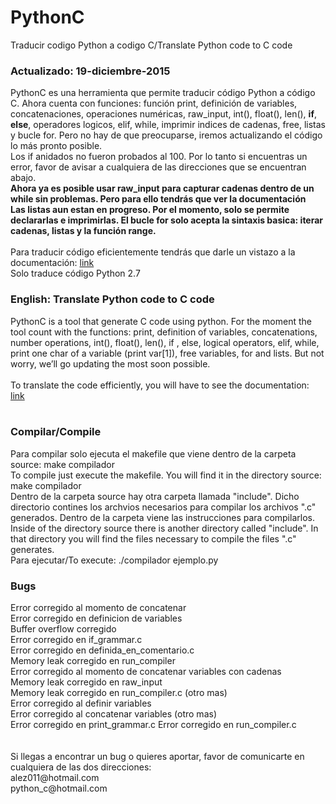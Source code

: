 # PythonC
Traducir codigo Python a codigo C/Translate Python code to C code
<br>
<h3>Actualizado: 19-diciembre-2015</h3>
PythonC es una herramienta que permite traducir código Python a código C. Ahora cuenta con funciones: función print, definición de variables, concatenaciones, operaciones numéricas, raw_input, int(), float(), len(), <strong>if</strong>, <strong>else</strong>, operadores logicos, elif, while, imprimir indices de cadenas, free, listas y bucle for. Pero no hay de que preocuparse, iremos actualizando el código lo más pronto posible.
<br>
Los if anidados no fueron probados al 100. Por lo tanto si encuentras un error, favor de avisar a cualquiera de las direcciones que se encuentran abajo.<br>
<strong>Ahora ya es posible usar raw_input para capturar cadenas dentro de un while sin problemas. Pero para ello tendrás que ver la documentación</strong><br>
<strong>Las listas aun estan en progreso. Por el momento, solo se permite declararlas e imprimirlas. El bucle for solo acepta la sintaxis basica: iterar cadenas, listas y la función range.</strong>
<br><br>
Para traducir código eficientemente tendrás que darle un vistazo a la documentación: <a href="https://pythoncblog.wordpress.com/documentacion/">link</a>
<br>
Solo traduce código Python 2.7
<br>

<h3>English: Translate Python code to C code</h3>
PythonC is a tool that generate C code using python. For the moment the tool count with the functions: print, definition of variables, concatenations, number operations, int(), float(), len(), if , else, logical operators, elif, while, print one char of a variable (print var[1]), free variables, for and lists. But not worry, we’ll go updating the most soon possible.<br><br>
To translate the code efficiently, you will have to see the documentation: <a href="https://pythoncblog.wordpress.com/documentation/">link</a><br><br>

<h3>Compilar/Compile</h3>
Para compilar solo ejecuta el makefile que viene dentro de la carpeta source: make compilador<br>
To compile just execute the makefile. You will find it in the directory source: make compilador<br>
Dentro de la carpeta source hay otra carpeta llamada "include". Dicho directorio contines los archvios necesarios para compilar los archivos ".c" generados. Dentro de la carpeta viene las instrucciones para compilarlos.<br>
Inside of the directory source there is another directory called "include". In that directory you will find the files necessary to compile the files ".c" generates.
<br>
Para ejecutar/To execute: ./compilador ejemplo.py

<h3>Bugs</h3>
Error corregido al momento de concatenar
<br>
Error corregido en definicion de variables
<br>
Buffer overflow corregido<br>
Error corregido en if_grammar.c<br>
Error corregido en definida_en_comentario.c<br>
Memory leak corregido en run_compiler<br>
Error corregido al momento de concatenar variables con cadenas<br>
Memory leak corregido en raw_input<br>
Memory leak corregido en run_compiler.c (otro mas)<br>
Error corregido al definir variables<br>
Error corregido al concatenar variables (otro mas)<br>
Error corregido en print_grammar.c
Error corregido en run_compiler.c <br>
<br>
<br>
Si llegas a encontrar un bug o quieres aportar, favor de comunicarte en cualquiera de las dos direcciones:
<br>
alez011@hotmail.com
<br>
python_c@hotmail.com
